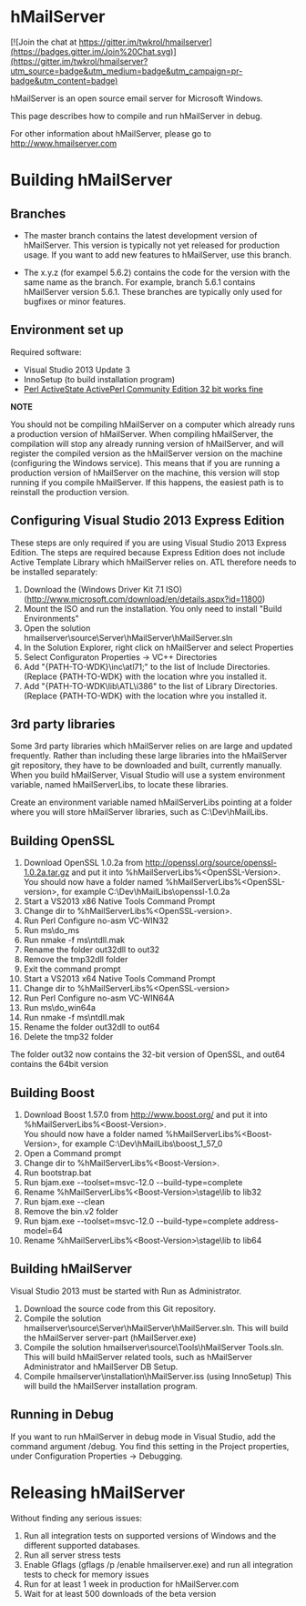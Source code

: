 hMailServer
===========

[![Join the chat at https://gitter.im/twkrol/hmailserver](https://badges.gitter.im/Join%20Chat.svg)](https://gitter.im/twkrol/hmailserver?utm_source=badge&utm_medium=badge&utm_campaign=pr-badge&utm_content=badge)

hMailServer is an open source email server for Microsoft Windows.

This page describes how to compile and run hMailServer in debug. 

For other information about hMailServer, please go to http://www.hmailserver.com

Building hMailServer
====================

Branches
--------

   * The master branch contains the latest development version of hMailServer. This version is typically not yet released for production usage. If you want to add new features to hMailServer, use this branch.
   
   * The x.y.z (for exampel 5.6.2) contains the code for the version with the same name as the branch. For example, branch 5.6.1 contains hMailServer version 5.6.1. These branches are typically only used for bugfixes or minor features.

Environment set up
---------------------

Required software:

   * Visual Studio 2013 Update 3
   * InnoSetup (to build installation program)
   * [Perl ActiveState ActivePerl Community Edition 32 bit works fine](https://www.activestate.com/activeperl/downloads)
   
**NOTE**

You should not be compiling hMailServer on a computer which already runs a production version of hMailServer. When compiling hMailServer, the compilation will stop any already running version of hMailServer, and will register the compiled version as the hMailServer version on the machine (configuring the Windows service). This means that if you are running a production version of hMailServer on the machine, this version will stop running if you compile hMailServer. If this happens, the easiest path is to reinstall the production version.

Configuring Visual Studio 2013 Express Edition
----------------------------------------------

These steps are only required if you are using Visual Studio 2013 Express Edition. The steps are required because Express Edition does not include Active Template Library which hMailServer relies on. ATL therefore needs to be installed separately:

1. Download the (Windows Driver Kit 7.1 ISO)(http://www.microsoft.com/download/en/details.aspx?id=11800)
2. Mount the ISO and run the installation. You only need to install "Build Environments"
4. Open the solution hmailserver\source\Server\hMailServer\hMailServer.sln
5. In the Solution Explorer, right click on hMailServer and select Properties
6. Select Configuraton Properties -> VC++ Directories
7. Add "{PATH-TO-WDK}\inc\atl71;" to the list of Include Directories. (Replace {PATH-TO-WDK} with the location whre you installed it.
8. Add "{PATH-TO-WDK\lib\ATL\i386" to the list of Library Directories.  (Replace {PATH-TO-WDK} with the location whre you installed it.

3rd party libraries
-------------------

Some 3rd party libraries which hMailServer relies on are large and updated frequently. Rather than including these large libraries into the hMailServer git repository, they have to be downloaded and built, currently manually. When you build hMailServer, Visual Studio will use a system environment variable, named hMailServerLibs, to locate these libraries.

Create an environment variable named hMailServerLibs pointing at a folder where you will store hMailServer libraries, such as C:\Dev\hMailLibs.

Building OpenSSL
----------------

1. Download OpenSSL 1.0.2a from http://openssl.org/source/openssl-1.0.2a.tar.gz and put it into %hMailServerLibs%\<OpenSSL-Version>.  
   You should now have a folder named %hMailServerLibs%\<OpenSSL-version>, for example C:\Dev\hMailLibs\openssl-1.0.2a
2. Start a VS2013 x86 Native Tools Command Prompt
3. Change dir to %hMailServerLibs%\<OpenSSL-version>.
4. Run Perl Configure no-asm VC-WIN32
5. Run ms\do_ms
6. Run nmake -f ms\ntdll.mak
7. Rename the folder out32dll to out32
8. Remove the tmp32dll folder
8. Exit the command prompt
9. Start a VS2013 x64 Native Tools Command Prompt
10. Change dir to %hMailServerLibs%\<OpenSSL-version>
11. Run Perl Configure no-asm VC-WIN64A
12. Run ms\do_win64a
13. Run nmake -f ms\ntdll.mak
14. Rename the folder out32dll to out64
15. Delete the tmp32 folder

The folder out32 now contains the 32-bit version of OpenSSL, and out64 contains the 64bit version

Building Boost
--------------

1. Download Boost 1.57.0 from http://www.boost.org/ and put it into %hMailServerLibs%\<Boost-Version>.  
   You should now have a folder named %hMailServerLibs%\<Boost-Version>, for example C:\Dev\hMailLibs\boost_1_57_0
2. Open a Command prompt
3. Change dir to %hMailServerLibs%\<Boost-Version>.
4. Run bootstrap.bat
5. Run bjam.exe --toolset=msvc-12.0 --build-type=complete
6. Rename %hMailServerLibs%\<Boost-Version>\stage\lib to lib32
7. Run bjam.exe --clean
8. Remove the bin.v2 folder
8. Run bjam.exe --toolset=msvc-12.0 --build-type=complete address-model=64
9. Rename %hMailServerLibs%\<Boost-Version>\stage\lib to lib64

Building hMailServer
--------------------

Visual Studio 2013 must be started with Run as Administrator.

1. Download the source code from this Git repository.
2. Compile the solution hmailserver\source\Server\hMailServer\hMailServer.sln.
   This will build the hMailServer server-part (hMailServer.exe)
3. Compile the solution hmailserver\source\Tools\hMailServer Tools.sln.
   This will build hMailServer related tools, such as hMailServer Administrator and hMailServer DB Setup.
4. Compile hmailserver\installation\hMailServer.iss (using InnoSetup)
   This will build the hMailServer installation program.

Running in Debug
----------------

If you want to run hMailServer in debug mode in Visual Studio, add the command argument /debug. You find this setting in the Project properties, under Configuration Properties -> Debugging.

Releasing hMailServer
=====================

Without finding any serious issues:

1. Run all integration tests on supported versions of Windows and the different supported databases. 
2. Run all server stress tests
3. Enable Gflags (gflags /p /enable hmailserver.exe) and run all integration tests to check for memory issues
4. Run for at least 1 week in production for hMailServer.com
5. Wait for at least 500 downloads of the beta version
